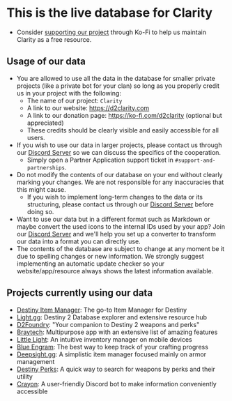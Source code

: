 # This is the live database for Clarity
- Consider [supporting our project](https://ko-fi.com/d2clarity) through Ko-Fi to help us maintain Clarity as a free resource.

## Usage of our data
- You are allowed to use all the data in the database for smaller private projects (like a private bot for your clan) so long as you properly credit us in your project with the following:
  - The name of our project: `Clarity`
  - A link to our website: <https://d2clarity.com>
  - A link to our donation page: <https://ko-fi.com/d2clarity> (optional but appreciated)
  - These credits should be clearly visible and easily accessible for all users.
- If you wish to use our data in larger projects, please contact us through our [Discord Server](https://url.d2clarity.com/discord) so we can discuss the specifics of the cooperation.
  - Simply open a Partner Application support ticket in `#support-and-partnerships`.
- Do not modify the contents of our database on your end without clearly marking your changes. We are not responsible for any inaccuracies that this might cause.
  - If you wish to implement long-term changes to the data or its structuring, please contact us through our [Discord Server](https://url.d2clarity.com/discord) before doing so.
- Want to use our data but in a different format such as Markdown or maybe convert the used icons to the internal IDs used by your app? Join our [Discord Server](https://url.d2clarity.com/discord) and we'll help you set up a converter to transform our data into a format you can directly use.
- The contents of the database are subject to change at any moment be it due to spelling changes or new information. We strongly suggest implementing an automatic update checker so your website/app/resource always shows the latest information available.

## Projects currently using our data
- [Destiny Item Manager](https://dim.gg): The go-to Item Manager for Destiny
- [Light.gg](https://light.gg): Destiny 2 Database explorer and extensive resource hub
- [D2Foundry](https://d2foundry.gg): "Your companion to Destiny 2 weapons and perks"
- [Braytech](https://bray.tech): Multipurpose app with an extensive list of amazing features
- [Little Light](https://littlelight.club): An intuitive inventory manager on mobile devices
- [Blue Engram](https://engram.blue/crafting): The best way to keep track of your crafting progress
- [Deepsight.gg](https://deepsight.gg): A simplistic item manager focused mainly on armor management
- [Destiny Perks](https://destinyperks.com): A quick way to search for weapons by perks and their utility
- [Crayon](https://mijago.github.io/Crayon): A user-friendly Discord bot to make information conveniently accessible
